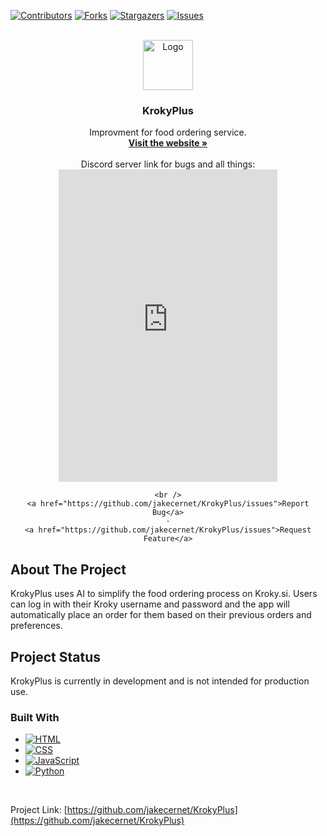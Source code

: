 <a name="readme-top"></a>

[![Contributors][contributors-shield]][contributors-url]
[![Forks][forks-shield]][forks-url]
[![Stargazers][stars-shield]][stars-url]
[![Issues][issues-shield]][issues-url]



<!-- PROJECT LOGO -->
<br />
<div align="center">
  <a href="https://krokyplus.me">
    <img src="https://krokyplus.me/files/other/icon.png" alt="Logo" width="80" height="80">
  </a>

<h3 align="center">KrokyPlus</h3>

  <p align="center">
    Improvment for food ordering service.
    <br />
    <a href="https://krokyplus.me" target="_blank"><strong>Visit the website »</strong></a>
    <br />
    <br />
    Discord server link for bugs and all things:
  <iframe src="https://discord.com/widget?id=1117064159452995625&theme=dark" width="350" height="500" allowtransparency="true" frameborder="0" sandbox="allow-popups allow-popups-to-escape-sandbox allow-same-origin allow-scripts"></iframe>

    <br />
    <a href="https://github.com/jakecernet/KrokyPlus/issues">Report Bug</a>
    ·
    <a href="https://github.com/jakecernet/KrokyPlus/issues">Request Feature</a>
  </p>
</div>



<!-- ABOUT THE PROJECT -->
## About The Project

KrokyPlus uses AI to simplify the food ordering process on Kroky.si. Users can log in with their Kroky username and password and the app will automatically place an order for them based on their previous orders and preferences.

## Project Status
KrokyPlus is currently in development and is not intended for production use.

<!--## How to use it

First, you register with your Kroky username and password.

<img src="http://www2.arnes.si/~jcern4/Posnetek%20zaslona%202023-04-22%20121453.png" width="1000px">-->

### Built With

* [![HTML][HTML5]][Next-url]
* [![CSS][CSS3]][Vue-url]
* [![JavaScript][JavaScript]][React-url]
* [![Python][Python]][Python-url]

<br>

Project Link: [https://github.com/jakecernet/KrokyPlus](https://github.com/jakecernet/KrokyPlus)


<!-- MARKDOWN LINKS & IMAGES -->
<!-- https://www.markdownguide.org/basic-syntax/#reference-style-links -->
[contributors-shield]: https://img.shields.io/github/contributors/jakecernet/KrokyPlus.svg?style=for-the-badge
[contributors-url]: https://github.com/jakecernet/KrokyPlus/graphs/contributors
[forks-shield]: https://img.shields.io/github/forks/jakecernet/KrokyPlus.svg?style=for-the-badge
[forks-url]: https://github.com/jakecernet/KrokyPlus/network/members
[stars-shield]: https://img.shields.io/github/stars/jakecernet/KrokyPlus.svg?style=for-the-badge
[stars-url]: https://github.com/jakecernet/KrokyPlus/stargazers
[issues-shield]: https://img.shields.io/github/issues/jakecernet/KrokyPlus.svg?style=for-the-badge
[issues-url]: https://github.com/jakecernet/KrokyPlus/issues
[HTML5]: 	https://img.shields.io/badge/HTML5-E34F26?style=for-the-badge&logo=html5&logoColor=white
[Next-url]: https://en.wikipedia.org/wiki/HTML5
[JavaScript]: https://img.shields.io/badge/JavaScript-F7DF1E?style=for-the-badge&logo=javascript&logoColor=black
[React-url]: https://en.wikipedia.org/wiki/JavaScript
[CSS3]: https://img.shields.io/badge/CSS3-1572B6?style=for-the-badge&logo=css3&logoColor=white
[Vue-url]: https://en.wikipedia.org/wiki/CSS
[Python]: 	https://img.shields.io/badge/Python-14354C?style=for-the-badge&logo=python&logoColor=white
[Python-url]: https://www.python.org
